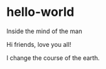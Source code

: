 # hello-world
Inside the mind of the man

Hi friends, love you all!

I change the course of the earth.
